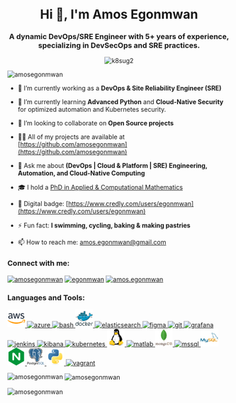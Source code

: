 <h1 align="center">Hi 👋, I'm Amos Egonmwan</h1>
<h3 align="center">A dynamic DevOps/SRE Engineer with 5+ years of experience, specializing in DevSecOps and SRE practices.</h3>

<!-- Stretched banner image with fixed width and adjusted height -->
<p align="center">
  <img src="https://github.com/user-attachments/assets/9f680056-8829-442c-9c4d-ce95d63e29d5" alt="k8sug2" width="600" height="150" />
</p>

<p align="left"> <img src="https://komarev.com/ghpvc/?username=amosegonmwan&label=Profile%20views&color=0e75b6&style=flat" alt="amosegonmwan" /> </p>



- 🔭 I’m currently working as a **DevOps & Site Reliability Engineer (SRE)**

- 🌱 I’m currently learning **Advanced Python** and **Cloud-Native Security**  for optimized automation and Kubernetes security.

- 👯 I’m looking to collaborate on **Open Source projects**

- 👨‍💻 All of my projects are available at [https://github.com/amosegonmwan](https://github.com/amosegonmwan)

- 💬 Ask me about **(DevOps | Cloud & Platform | SRE) Engineering, Automation, and Cloud-Native Computing**

- 🎓 I hold a [PhD in Applied & Computational Mathematics](https://badges.wes.org/Evidence?i=fa5e57b0-fbc8-42d2-b21e-34616276e537&type=ca)
  
- 🏅 Digital badge: [https://www.credly.com/users/egonmwan](https://www.credly.com/users/egonmwan)

- ⚡ Fun fact: **I swimming, cycling, baking & making pastries**
  
- 📫 How to reach me: amos.egonmwan@gmail.com
  
<h3 align="left">Connect with me:</h3>
<p align="left">
<a href="https://twitter.com/amosegonmwan" target="blank"><img align="center" src="https://raw.githubusercontent.com/rahuldkjain/github-profile-readme-generator/master/src/images/icons/Social/twitter.svg" alt="amosegonmwan" height="30" width="40" /></a>
<a href="https://linkedin.com/in/egonmwan" target="blank"><img align="center" src="https://raw.githubusercontent.com/rahuldkjain/github-profile-readme-generator/master/src/images/icons/Social/linked-in-alt.svg" alt="egonmwan" height="30" width="40" /></a>
<a href="https://instagram.com/amos.egonmwan" target="blank"><img align="center" src="https://raw.githubusercontent.com/rahuldkjain/github-profile-readme-generator/master/src/images/icons/Social/instagram.svg" alt="amos.egonmwan" height="30" width="40" /></a>
</p>

<h3 align="left">Languages and Tools:</h3>
<p align="left"> <a href="https://aws.amazon.com" target="_blank" rel="noreferrer"> <img src="https://raw.githubusercontent.com/devicons/devicon/master/icons/amazonwebservices/amazonwebservices-original-wordmark.svg" alt="aws" width="40" height="40"/> </a> <a href="https://azure.microsoft.com/en-in/" target="_blank" rel="noreferrer"> <img src="https://www.vectorlogo.zone/logos/microsoft_azure/microsoft_azure-icon.svg" alt="azure" width="40" height="40"/> </a> <a href="https://www.gnu.org/software/bash/" target="_blank" rel="noreferrer"> <img src="https://www.vectorlogo.zone/logos/gnu_bash/gnu_bash-icon.svg" alt="bash" width="40" height="40"/> </a> <a href="https://www.docker.com/" target="_blank" rel="noreferrer"> <img src="https://raw.githubusercontent.com/devicons/devicon/master/icons/docker/docker-original-wordmark.svg" alt="docker" width="40" height="40"/> </a> <a href="https://www.elastic.co" target="_blank" rel="noreferrer"> <img src="https://www.vectorlogo.zone/logos/elastic/elastic-icon.svg" alt="elasticsearch" width="40" height="40"/> </a> <a href="https://www.figma.com/" target="_blank" rel="noreferrer"> <img src="https://www.vectorlogo.zone/logos/figma/figma-icon.svg" alt="figma" width="40" height="40"/> </a> <a href="https://git-scm.com/" target="_blank" rel="noreferrer"> <img src="https://www.vectorlogo.zone/logos/git-scm/git-scm-icon.svg" alt="git" width="40" height="40"/> </a> <a href="https://grafana.com" target="_blank" rel="noreferrer"> <img src="https://www.vectorlogo.zone/logos/grafana/grafana-icon.svg" alt="grafana" width="40" height="40"/> </a> <a href="https://www.jenkins.io" target="_blank" rel="noreferrer"> <img src="https://www.vectorlogo.zone/logos/jenkins/jenkins-icon.svg" alt="jenkins" width="40" height="40"/> </a> <a href="https://www.elastic.co/kibana" target="_blank" rel="noreferrer"> <img src="https://www.vectorlogo.zone/logos/elasticco_kibana/elasticco_kibana-icon.svg" alt="kibana" width="40" height="40"/> </a> <a href="https://kubernetes.io" target="_blank" rel="noreferrer"> <img src="https://www.vectorlogo.zone/logos/kubernetes/kubernetes-icon.svg" alt="kubernetes" width="40" height="40"/> </a> <a href="https://www.linux.org/" target="_blank" rel="noreferrer"> <img src="https://raw.githubusercontent.com/devicons/devicon/master/icons/linux/linux-original.svg" alt="linux" width="40" height="40"/> </a> <a href="https://www.mathworks.com/" target="_blank" rel="noreferrer"> <img src="https://upload.wikimedia.org/wikipedia/commons/2/21/Matlab_Logo.png" alt="matlab" width="40" height="40"/> </a> <a href="https://www.mongodb.com/" target="_blank" rel="noreferrer"> <img src="https://raw.githubusercontent.com/devicons/devicon/master/icons/mongodb/mongodb-original-wordmark.svg" alt="mongodb" width="40" height="40"/> </a> <a href="https://www.microsoft.com/en-us/sql-server" target="_blank" rel="noreferrer"> <img src="https://www.svgrepo.com/show/303229/microsoft-sql-server-logo.svg" alt="mssql" width="40" height="40"/> </a> <a href="https://www.mysql.com/" target="_blank" rel="noreferrer"> <img src="https://raw.githubusercontent.com/devicons/devicon/master/icons/mysql/mysql-original-wordmark.svg" alt="mysql" width="40" height="40"/> </a> <a href="https://www.nginx.com" target="_blank" rel="noreferrer"> <img src="https://raw.githubusercontent.com/devicons/devicon/master/icons/nginx/nginx-original.svg" alt="nginx" width="40" height="40"/> </a> <a href="https://www.postgresql.org" target="_blank" rel="noreferrer"> <img src="https://raw.githubusercontent.com/devicons/devicon/master/icons/postgresql/postgresql-original-wordmark.svg" alt="postgresql" width="40" height="40"/> </a> <a href="https://www.python.org" target="_blank" rel="noreferrer"> <img src="https://raw.githubusercontent.com/devicons/devicon/master/icons/python/python-original.svg" alt="python" width="40" height="40"/> </a> <a href="https://www.vagrantup.com/" target="_blank" rel="noreferrer"> <img src="https://www.vectorlogo.zone/logos/vagrantup/vagrantup-icon.svg" alt="vagrant" width="40" height="40"/> </a> </p>

<p><img align="left" src="https://github-readme-stats.vercel.app/api/top-langs?username=amosegonmwan&show_icons=true&locale=en&layout=compact" alt="amosegonmwan" /></p>

<p>&nbsp;<img align="center" src="https://github-readme-stats.vercel.app/api?username=amosegonmwan&show_icons=true&locale=en" alt="amosegonmwan" /></p>

<p><img align="center" src="https://github-readme-streak-stats.herokuapp.com/?user=amosegonmwan&" alt="amosegonmwan" /></p>
